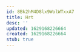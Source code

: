 ```yaml
---
id: 8Bk2hM4D8lx9WolWTxxA7
title: Hrt
desc: ''
updated: 1629168226664
created: 1629168226664
stub: true
---
```


